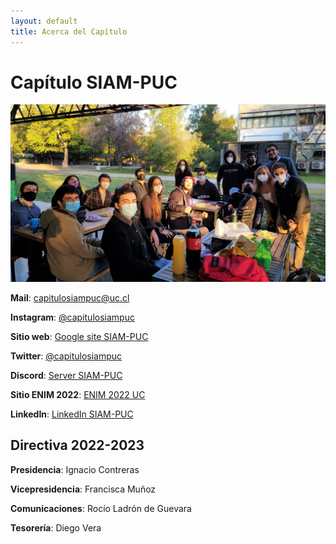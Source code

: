 ```yaml
---
layout: default
title: Acerca del Capítulo
---
```


# Capítulo SIAM-PUC
![](/assets/capitulo_fondo.jpeg)


**Mail**: capitulosiampuc@uc.cl

**Instagram**: [@capitulosiampuc](https://www.instagram.com/capitulosiampuc/)

**Sitio web**: [Google site SIAM-PUC](https://sites.google.com/uc.cl/capitulosiampuc/home)

**Twitter**: [@capitulosiampuc](https://twitter.com/capitulosiampuc) 

**Discord**: [Server SIAM-PUC](https://discord.gg/5g4F8pUXcw) 

**Sitio ENIM 2022**: [ENIM 2022 UC](https://enim2022uc.cl/) 

**LinkedIn**: [LinkedIn SIAM-PUC](https://www.linkedin.com/company/cap%C3%ADtulo-siam-puc/about/)

## Directiva 2022-2023

**Presidencia**: Ignacio Contreras

**Vicepresidencia**: Francisca Muñoz

**Comunicaciones**: Rocío Ladrón de Guevara

**Tesorería**: Diego Vera



